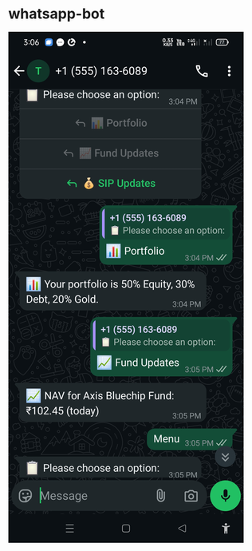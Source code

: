 # whatsapp-bot

![alt text](https://github.com/gouravanand662/pics/blob/main/Screenshot_2025-07-19-15-06-27-29_6012fa4d4ddec268fc5c7112cbb265e7.jpg)
